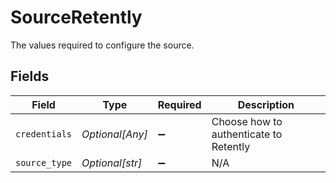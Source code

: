 # SourceRetently

The values required to configure the source.


## Fields

| Field                                  | Type                                   | Required                               | Description                            |
| -------------------------------------- | -------------------------------------- | -------------------------------------- | -------------------------------------- |
| `credentials`                          | *Optional[Any]*                        | :heavy_minus_sign:                     | Choose how to authenticate to Retently |
| `source_type`                          | *Optional[str]*                        | :heavy_minus_sign:                     | N/A                                    |